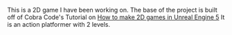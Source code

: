 This is a 2D game I have been working on. The base of the project is built off of Cobra Code's Tutorial on [How to make 2D games in Unreal Engine 5](https://youtu.be/QVxK2dPJr4g?si=N1QTiFW1rJ18d_6C)
It is an action platformer with 2 levels.
